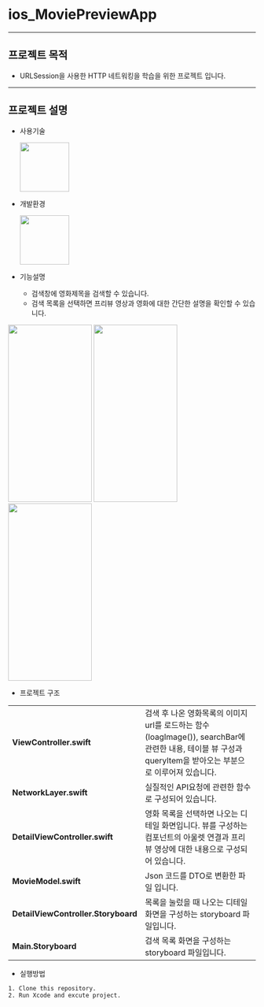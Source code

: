 # ios_MoviePreviewApp
---
## 프로젝트 목적
* URLSession을 사용한 HTTP 네트워킹을 학습을 위한 프로젝트 입니다.
---
## 프로젝트 설명
* 사용기술


  <img src = "https://user-images.githubusercontent.com/82255206/221416181-33a9e911-05f4-424a-bbdb-f8530364e598.png" width="100" height="100"/>
  
* 개발환경


  <img src = "https://user-images.githubusercontent.com/82255206/221416207-0e80bf80-56a3-4911-99c2-9a04121bb8cb.png" width="100" height="100"/> 
 
* 기능설명  


  * 검색창에 영화제목을 검색할 수 있습니다.
  * 검색 목록을 선택하면 프리뷰 영상과 영화에 대한 간단한 설명을 확인할 수 있습니다.
  
 <img src = "https://user-images.githubusercontent.com/82255206/221648283-142d56a2-a456-4b7d-b71e-95f94969790d.png" width="170" height="360"/> <img src = "https://user-images.githubusercontent.com/82255206/221648251-61bcf2cc-2479-4a70-95ea-970f834bcc59.png" width="170" height="360"/> <img src = "https://user-images.githubusercontent.com/82255206/221648318-b67c15f8-e27f-4c97-9b3b-c55827be10e8.png" width="170" height="360"/>  

 * 프로젝트 구조  

<table>
<tbody>

<tr>
    <td><b>ViewController.swift</b></td>
<td>검색 후 나온 영화목록의 이미지 url를 로드하는 함수(loagImage()), searchBar에 관련한 내용, 테이블 뷰 구성과 queryItem을 받아오는 부분으로 이루어져 있습니다.</td>
</tr>

<tr>
    <td><b>NetworkLayer.swift</b></td>
<td>실질적인 API요청에 관련한 함수로 구성되어 있습니다. </td>
</tr>

<tr>
    <td><b>DetailViewController.swift</b></td>
<td>영화 목록을 선택하면 나오는 디테일 화면입니다. 뷰를 구성하는 컴포넌트의 아울렛 연결과 프리뷰 영상에 대한 내용으로 구성되어 있습니다.</td>
</tr>

<tr>
    <td><b>MovieModel.swift</b></td>
<td>Json 코드를 DTO로 변환한 파일 입니다.</td>
</tr>

<tr>
    <td><b>DetailViewController.Storyboard</b></td>
<td>목록을 눌렀을 때 나오는 디테일 화면을 구성하는 storyboard 파일입니다.</td>
</tr>

<tr>
    <td><b>Main.Storyboard</b></td>
<td> 검색 목록 화면을 구성하는 storyboard 파일입니다.</td>
</tr>


</tbody>
</table>

* 실행방법  
```
1. Clone this repository.
2. Run Xcode and excute project.
```

